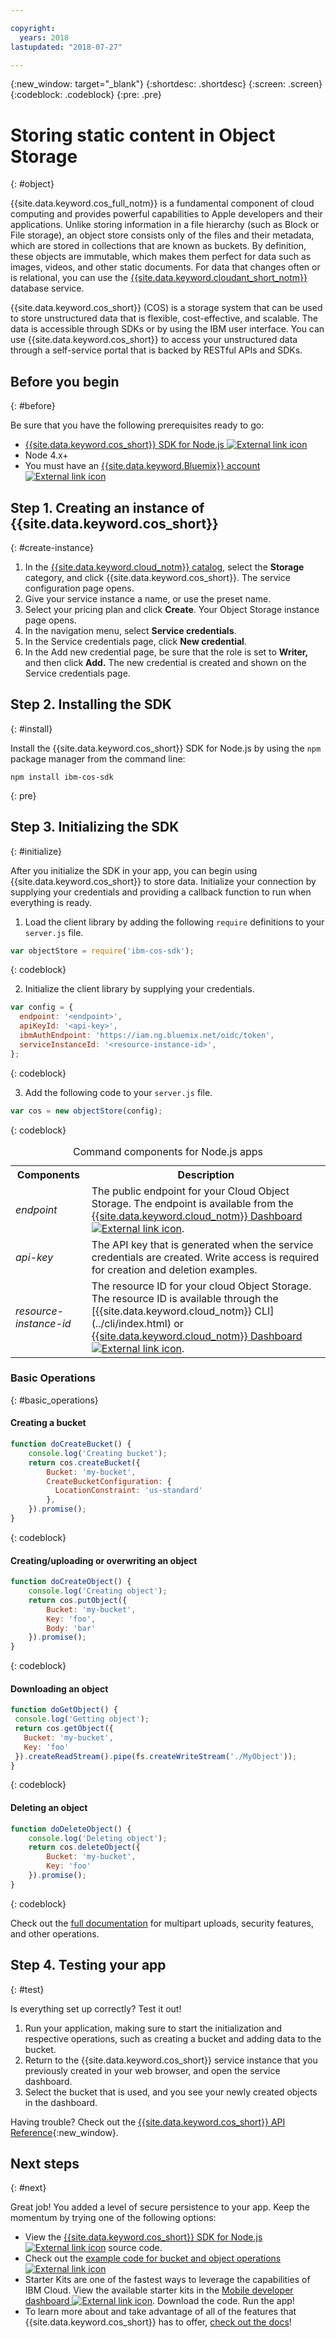 ```yaml
---

copyright:
  years: 2018
lastupdated: "2018-07-27"

---
```

{:new_window: target="_blank"}
{:shortdesc: .shortdesc}
{:screen: .screen}
{:codeblock: .codeblock}
{:pre: .pre}

# Storing static content in Object Storage
{: #object}

<!-- Sample Code for the SDK: https://github.com/ibm/ibm-cos-sdk-js#example-code -->

<!-- More sample code: https://console.bluemix.net/docs/services/cloud-object-storage/libraries/node.html#using-node-js -->

<!-- Object storage tutorial under the Storing and sharing data topicgroup:
https://console.bluemix.net/docs/services/cloud-object-storage/about-cos.html#about-ibm-cloud-object-storage -->

{{site.data.keyword.cos_full_notm}} is a fundamental component of cloud computing and provides powerful capabilities to Apple developers and their applications. Unlike storing information in a file hierarchy (such as Block or File storage), an object store consists only of the files and their metadata, which are stored in collections that are known as buckets. By definition, these objects are immutable, which makes them perfect for data such as images, videos, and other static documents. For data that changes often or is relational, you can use the [{{site.data.keyword.cloudant_short_notm}}](/docs/node/cloudant.html) database service.

{{site.data.keyword.cos_short}} (COS) is a storage system that can be used to store unstructured data that is flexible, cost-effective, and scalable. The data is accessible through SDKs or by using the IBM user interface. You can use {{site.data.keyword.cos_short}} to access your unstructured data through a self-service portal that is backed by RESTful APIs and SDKs.

## Before you begin
{: #before}

Be sure that you have the following prerequisites ready to go:
* <a href="https://github.com/ibm/ibm-cos-sdk-js" target="_blank">{{site.data.keyword.cos_short}} SDK for Node.js <img src="../icons/launch-glyph.svg" alt="External link icon"></a>
* Node 4.x+
* You must have an <a href="https://www.ibm.com/cloud/" target="_blank">{{site.data.keyword.Bluemix}} account <img src="../icons/launch-glyph.svg" alt="External link icon"></a>

## Step 1. Creating an instance of {{site.data.keyword.cos_short}}
{: #create-instance}

1. In the [{{site.data.keyword.cloud_notm}} catalog](https://console.bluemix.net/catalog/), select the **Storage** category, and click {{site.data.keyword.cos_short}}. The service configuration page opens.
2. Give your service instance a name, or use the preset name.
3. Select your pricing plan and click **Create**. Your Object Storage instance page opens.
4. In the navigation menu, select **Service credentials**.
5. In the Service credentials page, click **New credential**.
6. In the Add new credential page, be sure that the role is set to **Writer,** and then click **Add.** The new credential is created and shown on the Service credentials page.

## Step 2. Installing the SDK
{: #install}

Install the {{site.data.keyword.cos_short}} SDK for Node.js by using the `npm` package manager from the command line:

```
npm install ibm-cos-sdk
```
{: pre}

## Step 3. Initializing the SDK
{: #initialize}

After you initialize the SDK in your app, you can begin using {{site.data.keyword.cos_short}} to store data. Initialize your connection by supplying your credentials and providing a callback function to run when everything is ready.

1. Load the client library by adding the following `require` definitions to your `server.js` file.
  ```js
  var objectStore = require('ibm-cos-sdk');
  ```
  {: codeblock}

2. Initialize the client library by supplying your credentials.
  ```js
  var config = {
    endpoint: '<endpoint>',
    apiKeyId: '<api-key>',
    ibmAuthEndpoint: 'https://iam.ng.bluemix.net/oidc/token',
    serviceInstanceId: '<resource-instance-id>',
  };
  ```
  {: codeblock}

3. Add the following code to your `server.js` file.
  ```js
  var cos = new objectStore(config);
  ```
  {: codeblock}

  <table summary="Command components: Node.js apps">
  <caption>Command components for Node.js apps</caption>
    <tr>
      <th>Components</th>
      <th>Description</th>
    </tr>
    <tr>
      <td><i>endpoint</i></td>
      <td>The public endpoint for your Cloud Object Storage. The endpoint is available from the <a href="https://console.bluemix.net/dashboard/apps" target="_blank">{{site.data.keyword.cloud_notm}} Dashboard <img src="../icons/launch-glyph.svg" alt="External link icon"></a>.</td>
    </tr>
    <tr><td><i>api-key</i></td>
    <td>The API key that is generated when the service credentials are created. Write access is required for creation and deletion examples.</td>
    </tr>
    <tr>
      <td><i>resource-instance-id</i></td>
      <td>The resource ID for your cloud Object Storage. The resource ID is available through the [{{site.data.keyword.cloud_notm}} CLI](../cli/index.html) or <a href="https://console.bluemix.net/dashboard/apps" target="_blank">{{site.data.keyword.cloud_notm}} Dashboard <img src="../icons/launch-glyph.svg" alt="External link icon"></a>.</td>
    </tr>
  </table>

### Basic Operations
{: #basic_operations}
<!--Borrowed from https://github.com/ibm/ibm-cos-sdk-js#example-code-->

#### Creating a bucket
```js
function doCreateBucket() {
    console.log('Creating bucket');
    return cos.createBucket({
        Bucket: 'my-bucket',
        CreateBucketConfiguration: {
          LocationConstraint: 'us-standard'
        },
    }).promise();
}
```
{: codeblock}

#### Creating/uploading or overwriting an object
```js
function doCreateObject() {
    console.log('Creating object');
    return cos.putObject({
        Bucket: 'my-bucket',
        Key: 'foo',
        Body: 'bar'
    }).promise();
}
```
{: codeblock}

#### Downloading an object
<!-- Verify this snippet with Nick when he returns from vacation -->
```js
function doGetObject() {
 console.log('Getting object');
 return cos.getObject({
   Bucket: 'my-bucket',
   Key: 'foo'
 }).createReadStream().pipe(fs.createWriteStream('./MyObject'));
}
```
{: codeblock}

#### Deleting an object
```js
function doDeleteObject() {
    console.log('Deleting object');
    return cos.deleteObject({
        Bucket: 'my-bucket',
        Key: 'foo'
    }).promise();
}
```
{: codeblock}

Check out the [full documentation](/docs/services/cloud-object-storage/libraries/node.html#using-node-js) for multipart uploads, security features, and other operations.

## Step 4. Testing your app
{: #test}

Is everything set up correctly? Test it out!

1. Run your application, making sure to start the initialization and respective operations, such as creating a bucket and adding data to the bucket.
2. Return to the {{site.data.keyword.cos_short}} service instance that you previously created in your web browser, and open the service dashboard.
3. Select the bucket that is used, and you see your newly created objects in the dashboard.

Having trouble? Check out the [{{site.data.keyword.cos_short}} API Reference](/docs/services/cloud-object-storage/api-reference/about-api.html){:new_window}.

## Next steps
{: #next}

Great job! You added a level of secure persistence to your app. Keep the momentum by trying one of the following options:

* View the <a href="https://github.com/ibm/ibm-cos-sdk-js" target="_blank">{{site.data.keyword.cos_short}} SDK for Node.js <img src="../icons/launch-glyph.svg" alt="External link icon"></a> source code.
* Check out the <a href="https://github.com/ibm/ibm-cos-sdk-js#example-code" target="_blank">example code for bucket and object operations <img src="../icons/launch-glyph.svg" alt="External link icon"></a>
* Starter Kits are one of the fastest ways to leverage the capabilities of IBM Cloud. View the available starter kits in the <a href="https://console.bluemix.net/developer/mobile/dashboard" target="_blank">Mobile developer dashboard <img src="../icons/launch-glyph.svg" alt="External link icon"></a>. Download the code. Run the app!
* To learn more about and take advantage of all of the features that {{site.data.keyword.cos_short}} has to offer, [check out the docs](/docs/services/cloud-object-storage/about-cos.html)!